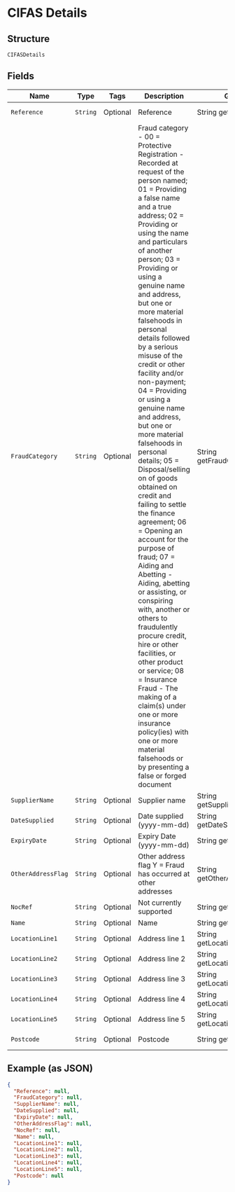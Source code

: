 
# CIFAS Details

## Structure

`CIFASDetails`

## Fields

| Name | Type | Tags | Description | Getter | Setter |
|  --- | --- | --- | --- | --- | --- |
| `Reference` | `String` | Optional | Reference | String getReference() | setReference(String reference) |
| `FraudCategory` | `String` | Optional | Fraud category - 00 = Protective Registration - Recorded at request of the person named; 01 = Providing a false name and a true address; 02 = Providing or using the name and particulars of another person; 03 = Providing or using a genuine name and address, but one or more material falsehoods in personal details followed by a serious misuse of the credit or other facility and/or non-payment; 04 = Providing or using a genuine name and address, but one or more material falsehoods in personal details; 05 = Disposal/selling on of goods obtained on credit and failing to settle the finance agreement; 06 = Opening an account for the purpose of fraud; 07 = Aiding and Abetting - Aiding, abetting or assisting, or conspiring with, another or others to fraudulently procure credit, hire or other facilities, or other product or service; 08 = Insurance Fraud - The making of a claim(s) under one or more insurance policy(ies) with one or more material falsehoods or by presenting a false or forged document | String getFraudCategory() | setFraudCategory(String fraudCategory) |
| `SupplierName` | `String` | Optional | Supplier name | String getSupplierName() | setSupplierName(String supplierName) |
| `DateSupplied` | `String` | Optional | Date supplied (yyyy-mm-dd) | String getDateSupplied() | setDateSupplied(String dateSupplied) |
| `ExpiryDate` | `String` | Optional | Expiry Date (yyyy-mm-dd) | String getExpiryDate() | setExpiryDate(String expiryDate) |
| `OtherAddressFlag` | `String` | Optional | Other address flag Y = Fraud has occurred at other addresses | String getOtherAddressFlag() | setOtherAddressFlag(String otherAddressFlag) |
| `NocRef` | `String` | Optional | Not currently supported | String getNocRef() | setNocRef(String nocRef) |
| `Name` | `String` | Optional | Name | String getName() | setName(String name) |
| `LocationLine1` | `String` | Optional | Address line 1 | String getLocationLine1() | setLocationLine1(String locationLine1) |
| `LocationLine2` | `String` | Optional | Address line 2 | String getLocationLine2() | setLocationLine2(String locationLine2) |
| `LocationLine3` | `String` | Optional | Address line 3 | String getLocationLine3() | setLocationLine3(String locationLine3) |
| `LocationLine4` | `String` | Optional | Address line 4 | String getLocationLine4() | setLocationLine4(String locationLine4) |
| `LocationLine5` | `String` | Optional | Address line 5 | String getLocationLine5() | setLocationLine5(String locationLine5) |
| `Postcode` | `String` | Optional | Postcode | String getPostcode() | setPostcode(String postcode) |

## Example (as JSON)

```json
{
  "Reference": null,
  "FraudCategory": null,
  "SupplierName": null,
  "DateSupplied": null,
  "ExpiryDate": null,
  "OtherAddressFlag": null,
  "NocRef": null,
  "Name": null,
  "LocationLine1": null,
  "LocationLine2": null,
  "LocationLine3": null,
  "LocationLine4": null,
  "LocationLine5": null,
  "Postcode": null
}
```

